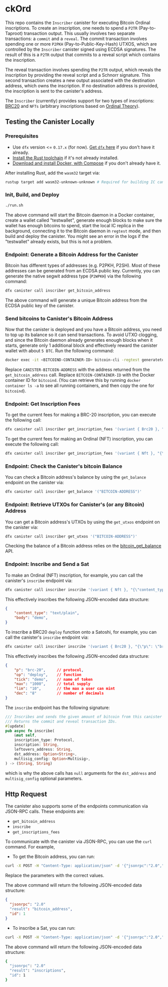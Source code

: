 # ckOrd

This repo contains the `Inscriber` canister for executing Bitcoin Ordinal inscriptions. To create an inscription, one needs to spend a `P2TR` (Pay-to-Taproot) transaction output. This usually involves two separate transactions: a `commit` and a `reveal`. The commit transaction involves spending one or more `P2PKH` (Pay-to-Public-Key-Hash) UTXOS, which are controlled by the `Inscriber` canister signed using ECDSA signatures. The result of this is a `P2TR` output that commits to a reveal script which contains the inscription.

The reveal transaction involves spending the `P2TR` output, which reveals the inscription by providing the reveal script and a Schnorr signature. This second transaction creates a new output associated with the destination address, which owns the inscription. If no destination address is provided, the inscription is sent to the canister's address.

The `Inscriber` (currently) provides support for two types of inscriptions: [BRC20](https://domo-2.gitbook.io/brc-20-experiment/) and `NFTs` (arbitrary inscriptions based on [Ordinal Theory](https://docs.ordinals.com/inscriptions.html)).

## Testing the Canister Locally

### Prerequisites

- Use `dfx` version <= `0.17.x` (for now). [Get `dfx` here](https://internetcomputer.org/docs/current/developer-docs/getting-started/install/#installing-dfx) if you don't have it already.
- [Install the Rust toolchain](https://www.rust-lang.org/tools/install) if it's not already installed.
- [Download and install Docker, with Compose](https://www.docker.com/products/docker-desktop/) if you don't already have it.

After installing Rust, add the `wasm32` target via:

```bash
rustup target add wasm32-unknown-unknown # Required for building IC canisters
```

### Init, Build, and Deploy

```bash
./run.sh
```

The above command will start the Bitcoin daemon in a Docker container, create a wallet called "testwallet", generate enough blocks to make sure the wallet has enough bitcoins to spend, start the local IC replica in the background, connecting it to the Bitcoin daemon in `regtest` mode, and then build and deploy the canister. You might see an error in the logs if the "testwallet" already exists, but this is not a problem.

### Endpoint: Generate a Bitcoin Address for the Canister

Bitcoin has different types of addresses (e.g. P2PKH, P2SH). Most of these addresses can be generated from an ECDSA public key. Currently, you can generate the native segwit address type (`P2WPKH`) via the following command:

```bash
dfx canister call inscriber get_bitcoin_address
```

The above command will generate a unique Bitcoin address from the ECDSA public key of the canister.

### Send bitcoins to Canister's Bitcoin Address

Now that the canister is deployed and you have a Bitcoin address, you need to top up its balance so it can send transactions. To avoid UTXO clogging, and since the Bitcoin daemon already generates enough blocks when it starts, generate only 1 additional block and effectively reward the canister wallet with about `5 BTC`. Run the following command:

```bash
docker exec -it <BITCOIND-CONTAINER-ID> bitcoin-cli -regtest generatetoaddress 1 <CANISTER-BITCOIN-ADDRESS>
```

Replace `CANISTER-BITCOIN-ADDRESS` with the address returned from the `get_bitcoin_address` call. Replace `BITCOIN-CONTAINER-ID` with the Docker container ID for `bitcoind`. (You can retrieve this by running `docker container ls -a` to see all running containers, and then copy the one for `bitcoind`).

### Endpoint: Get Inscription Fees

To get the current fees for making a BRC-20 inscription, you can execute the following call:

```bash
dfx canister call inscriber get_inscription_fees '(variant { Brc20 }, "{\"p\": \"brc-20\",\"op\":\"deploy\",\"tick\":\"demo\",\"max\":\"1000\",\"lim\":\"10\",\"dec\":\"8\"}", null)'
```

To get the current fees for making an Ordinal (NFT) inscription, you can execute the following call:

```bash
dfx canister call inscriber get_inscription_fees '(variant { Nft }, "{\"content_type\": \"text/plain\",\"body\":\"demo\"}", null)'
```

### Endpoint: Check the Canister's bitcoin Balance

You can check a Bitcoin address's balance by using the `get_balance` endpoint on the canister via:

```bash
dfx canister call inscriber get_balance '("BITCOIN-ADDRESS")'
```

### Endpoint: Retrieve UTXOs for Canister's (or any Bitcoin) Address

You can get a Bitcoin address's UTXOs by using the `get_utxos` endpoint on the canister via:

```bash
dfx canister call inscriber get_utxos '("BITCOIN-ADDRESS")'
```

Checking the balance of a Bitcoin address relies on the [bitcoin_get_balance](https://internetcomputer.org/docs/current/references/ic-interface-spec/#ic-bitcoin_get_balance) API.

### Endpoint: Inscribe and Send a Sat

To make an Ordinal (NFT) inscription, for example, you can call the canister's `inscribe` endpoint via:

```bash
dfx canister call inscriber inscribe '(variant { Nft }, "{\"content_type\": \"text/plain\",\"body\":\"demo\"}", "LEFTOVERS-ADDRESS", null, null)'
```

This effectively inscribes the following JSON-encoded data structure:

```json
{ 
    "content_type": "text/plain",
    "body": "demo",
}
```

To inscribe a BRC20 `deploy` function onto a Satoshi, for example, you can call the canister's `inscribe` endpoint via:

```bash
dfx canister call inscriber inscribe '(variant { Brc20 }, "{\"p\": \"brc-20\",\"op\":\"deploy\",\"tick\":\"demo\",\"max\":\"1000\",\"lim\":\"10\",\"dec\":\"8\"}", "LEFTOVERS-ADDRESS", null, null)'
```

This effectively inscribes the following JSON-encoded data structure:

```json
{ 
    "p": "brc-20",     // protocol,
    "op": "deploy",    // function
    "tick": "demo",    // name of token
    "max": "1000",     // total supply
    "lim": "10",       // the max a user can mint
    "dec": "8"         // number of decimals
}
```

The `inscribe` endpoint has the following signature:

```rust
/// Inscribes and sends the given amount of bitcoin from this canister to the given address.
/// Returns the commit and reveal transaction IDs.
#[update]
pub async fn inscribe(
    &mut self,
    inscription_type: Protocol,
    inscription: String,
    leftovers_address: String,
    dst_address: Option<String>,
    multisig_config: Option<Multisig>,
) -> (String, String)
```

which is why the above calls has `null` arguments for the `dst_address` and `multisig_config` optional parameters.

## Http Request

The canister also supports some of the endpoints communication via JSON-RPC calls. These endpoints are:

- `get_bitcoin_address`
- `inscribe`
- `get_inscriptions_fees`

To communicate with the canister via JSON-RPC, you can use the `curl` command. For example,

- To get the Bitcoin address, you can run:

```bash
curl -X POST -H "Content-Type: application/json" -d '{"jsonrpc":"2.0","method":"get_bitcoin_address","params":["EXPECTED_ADDRESS", "SIGNATURE", "SIGNED_MESSAGE"],"id":1}' http://localhost:8000/\?canisterId\=CANISTER_ID
```

Replace the parameters with the correct values.

The above command will return the following JSON-encoded data structure:

```json
{
  "jsonrpc": "2.0"
  "result": "bitcoin_address",
  "id": 1
}
```

- To inscribe a Sat, you can run:

```bash
curl -X POST -H "Content-Type: application/json" -d '{"jsonrpc":"2.0","method":"inscribe","params":["inscription_type","inscription", "leftover_address","expected_address","signature", "signed_message", "dst_address", "multisig_config" ],"id":1}' http://localhost:8000/\?canisterId\=CANISTER_ID
```

The above command will return the following JSON-encoded data structure:

```bash
{
  "jsonrpc": "2.0"
  "result": "inscriptions",
  "id": 1
}
```
